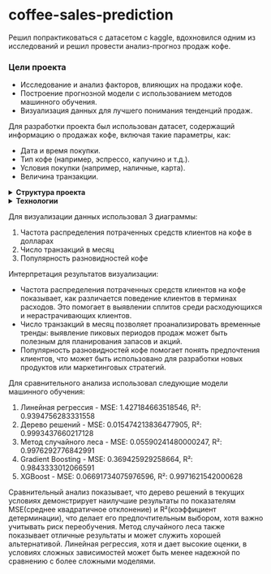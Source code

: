 # coffee-sales-prediction
Решил попрактиковаться с датасетом с kaggle, вдохновился одним из исследований и решил провести анализ-прогноз продаж кофе.

### Цели проекта

- Исследование и анализ факторов, влияющих на продажи кофе.
- Построение прогнозной модели с использованием методов машинного обучения.
- Визуализация данных для лучшего понимания тенденций продаж.


Для разработки проекта был использован датасет, содержащий информацию о продажах кофе, включая такие параметры, как:
- Дата и время покупки.
- Тип кофе (например, эспрессо, капучино и т.д.).
- Условия покупки (например, наличные, карта).
- Величина транзакции.
  
<details>

<summary><b>Структура проекта</b></summary>
<p>
<ol>
<p>
<li>Импорт необходимых библиотек</li>
</p>
<p>
<li>Загрузка датасета</li>
</p>
<p>
<li>Проведение разведочного анализа данных (EDA)</li>
</p>
<p>  
<li>Визуализация данных с помощью диаграмм</li>
</p>
<p>  
<li>Предварительная обработка данных</li>
</p>
<li>Моделирование</li>

<ol>
</p>
</details>

<details>

<summary><b>Технологии</b></summary>
<p>
<ul>
<p>
<li>Python</li>
</p>
<p>
<li>Pandas</li>
</p>
<p>
<li>Numpy</li>
</p>
<p>  
<li>Seaborn</li>
</p>
<p>  
<li>Matplotlib</li>
</p>
<li>Scikit-learn</li>

<ul>
</p>
</details>


Для визуализации данных использовал 3 диаграммы:
1) Частота распределения потраченных средств клиентов на кофе в долларах
2) Число транзакций в месяц
3) Популярность разновидностей кофе

Интерпретация результатов визуализации:
- Частота распределения потраченных средств клиентов на кофе показывает, как различается поведение клиентов в терминах расходов. Это помогает в выявлении сплитов среди расходующихся и нерастрачивающих клиентов.
- Число транзакций в месяц позволяет проанализировать временные тренды: выявление пиковых периодов продаж может быть полезным для планирования запасов и акций.
- Популярность разновидностей кофе помогает понять предпочтения клиентов, что может быть использовано для разработки новых продуктов или маркетинговых стратегий.

Для сравнительного анализа использовал следующие модели машинного обучения:
1) Линейная регрессия - MSE: 1.427184663518546, R²: 0.9394756283331558
2) Дерево решений - MSE: 0.015474213836477905, R²: 0.9993437660217128
3) Метод случайного леса - MSE: 0.05590241480000247, R²: 0.9976292776842991
4) Gradient Boosting - MSE: 0.369425929258664, R²: 0.9843333012066591
5) XGBoost - MSE: 0.06691734075976596, R²: 0.9971621542000628

Сравнительный анализ показывает, что дерево решений в текущих условиях демонстрирует наилучшие результаты по показателям MSE(среднее квадратичное отклонение) и R²(коэффициент детерминации), что делает его предпочтительным выбором, хотя важно учитывать риск переобучения.
Метод случайного леса также показывает отличные результаты и может служить хорошей альтернативой.
Линейная регрессия, хотя и дает высокие оценки, в условиях сложных зависимостей может быть менее надежной по сравнению с более сложными моделями.
